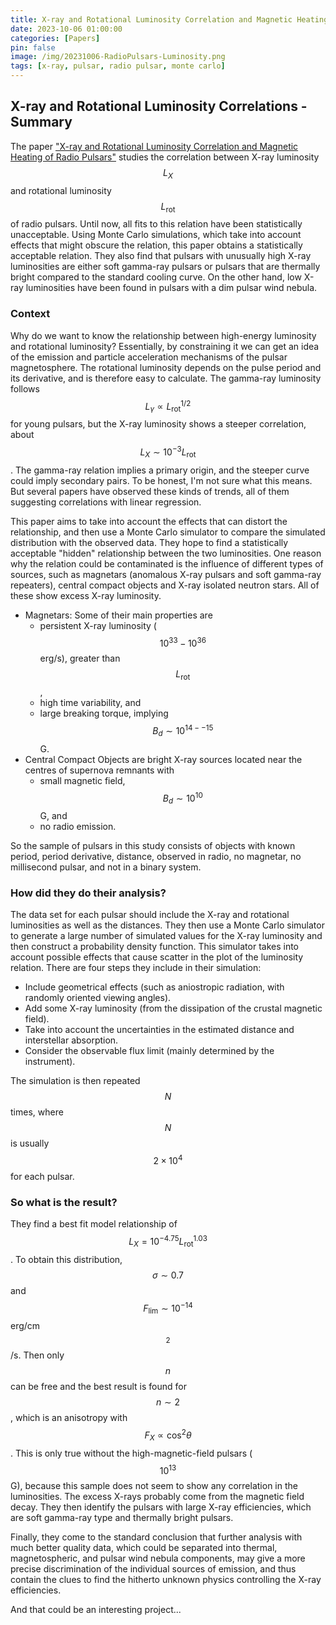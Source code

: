 ```yaml
---
title: X-ray and Rotational Luminosity Correlation and Magnetic Heating of Radio Pulsars - Notes on Shibata et al. 2016
date: 2023-10-06 01:00:00
categories: [Papers]
pin: false
image: /img/20231006-RadioPulsars-Luminosity.png
tags: [x-ray, pulsar, radio pulsar, monte carlo]
---
```


<script type="text/javascript" async
  src="https://cdn.mathjax.org/mathjax/latest/MathJax.js?config=TeX-MML-AM_CHTML">
</script>


## X-ray and Rotational Luminosity Correlations - Summary
The paper ["X-ray and Rotational Luminosity Correlation and Magnetic Heating of Radio Pulsars"](https://arxiv.org/abs/1610.01705) studies the correlation between X-ray luminosity $$L_X$$ and rotational luminosity $$L_\text{rot}$$ of radio pulsars. Until now, all fits to this relation have been statistically unacceptable. Using Monte Carlo simulations, which take into account effects that might obscure the relation, this paper obtains a statistically acceptable relation. They also find that pulsars with unusually high X-ray luminosities are either soft gamma-ray pulsars or pulsars that are thermally bright compared to the standard cooling curve. On the other hand, low X-ray luminosities have been found in pulsars with a dim pulsar wind nebula.


### Context
Why do we want to know the relationship between high-energy luminosity and rotational luminosity? Essentially, by constraining it we can get an idea of the emission and particle acceleration mechanisms of the pulsar magnetosphere. The rotational luminosity depends on the pulse period and its derivative, and is therefore easy to calculate. The gamma-ray luminosity follows $$L_\gamma \propto L_\text{rot}^{1/2}$$ for young pulsars, but the X-ray luminosity shows a steeper correlation, about $$L_X \sim 10^{-3}L_\text{rot}$$. The gamma-ray relation implies a primary origin, and the steeper curve could imply secondary pairs. To be honest, I'm not sure what this means. But several papers have observed these kinds of trends, all of them suggesting correlations with linear regression.

This paper aims to take into account the effects that can distort the relationship, and then use a Monte Carlo simulator to compare the simulated distribution with the observed data. They hope to find a statistically acceptable "hidden" relationship between the two luminosities. One reason why the relation could be contaminated is the influence of different types of sources, such as magnetars (anomalous X-ray pulsars and soft gamma-ray repeaters), central compact objects and X-ray isolated neutron stars. All of these show excess X-ray luminosity.

- Magnetars: Some of their main properties are
    - persistent X-ray luminosity ($$10^{33}-10^{36}$$erg/s), greater than $$L_\text{rot}$$,
    - high time variability, and
    - large breaking torque, implying $$B_d \sim 10^{14--15}$$G.
- Central Compact Objects are bright X-ray sources located near the centres of supernova remnants with
    - small magnetic field, $$B_d \sim 10^{10}$$G, and
    - no radio emission.

So the sample of pulsars in this study consists of objects with known period, period derivative, distance, observed in radio, no magnetar, no millisecond pulsar, and not in a binary system.

### How did they do their analysis?
The data set for each pulsar should include the X-ray and rotational luminosities as well as the distances. They then use a Monte Carlo simulator to generate a large number of simulated values for the X-ray luminosity and then construct a probability density function. This simulator takes into account possible effects that cause scatter in the plot of the luminosity relation. There are four steps they include in their simulation:
- Include geometrical effects (such as aniostropic radiation, with randomly oriented viewing angles).
- Add some X-ray luminosity (from the dissipation of the crustal magnetic field).
- Take into account the uncertainties in the estimated distance and interstellar absorption.
- Consider the observable flux limit (mainly determined by the instrument).

The simulation is then repeated $$N$$ times, where $$N$$ is usually $$2\times 10^4$$ for each pulsar.

### So what is the result?
They find a best fit model relationship of $$L_X = 10^{-4.75}L_\text{rot}^{1.03}$$. To obtain this distribution, $$\sigma \sim 0.7$$ and $$F_\text{lim} \sim 10^{-14}$$erg/cm$$^2$$/s. Then only $$n$$ can be free and the best result is found for $$n \sim 2$$, which is an anisotropy with $$F_X \propto \cos^2 \theta$$. This is only true without the high-magnetic-field pulsars ($$10^{13}$$G), because this sample does not seem to show any correlation in the luminosities. The excess X-rays probably come from the magnetic field decay. They then identify the pulsars with large X-ray efficiencies, which are soft gamma-ray type and thermally bright pulsars. 

Finally, they come to the standard conclusion that further analysis with much better quality data, which could be separated into thermal, magnetospheric, and pulsar wind nebula components, may give a more precise discrimination of the individual sources of emission, and thus contain the clues to find the hitherto unknown physics controlling the X-ray efficiencies. 

And that could be an interesting project...